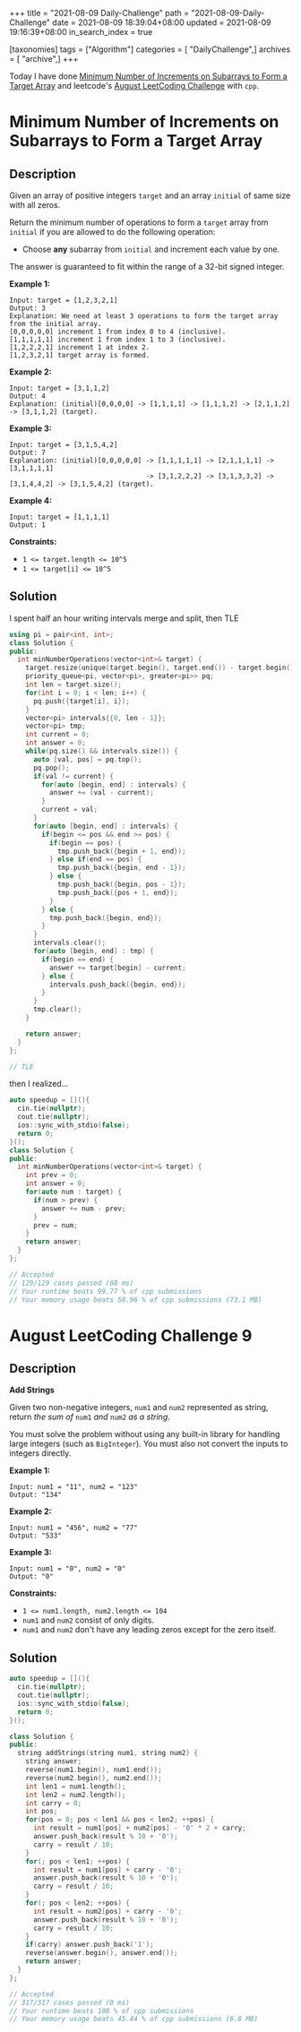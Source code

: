 +++
title = "2021-08-09 Daily-Challenge"
path = "2021-08-09-Daily-Challenge"
date = 2021-08-09 18:39:04+08:00
updated = 2021-08-09 19:16:39+08:00
in_search_index = true

[taxonomies]
tags = ["Algorithm"]
categories = [ "DailyChallenge",]
archives = [ "archive",]
+++

Today I have done [Minimum Number of Increments on Subarrays to Form a Target Array](https://leetcode.com/problems/minimum-number-of-increments-on-subarrays-to-form-a-target-array/description/) and leetcode's [August LeetCoding Challenge](https://leetcode.com/explore/challenge/card/august-leetcoding-challenge-2021/614/week-2-august-8th-august-14th/3875/) with `cpp`.

<!-- more -->

# Minimum Number of Increments on Subarrays to Form a Target Array

## Description

Given an array of positive integers `target` and an array `initial` of same size with all zeros.

Return the minimum number of operations to form a `target` array from `initial` if you are allowed to do the following operation:

- Choose **any** subarray from `initial` and increment each value by one.

The answer is guaranteed to fit within the range of a 32-bit signed integer.

 

**Example 1:**

```
Input: target = [1,2,3,2,1]
Output: 3
Explanation: We need at least 3 operations to form the target array from the initial array.
[0,0,0,0,0] increment 1 from index 0 to 4 (inclusive).
[1,1,1,1,1] increment 1 from index 1 to 3 (inclusive).
[1,2,2,2,1] increment 1 at index 2.
[1,2,3,2,1] target array is formed.
```

**Example 2:**

```
Input: target = [3,1,1,2]
Output: 4
Explanation: (initial)[0,0,0,0] -> [1,1,1,1] -> [1,1,1,2] -> [2,1,1,2] -> [3,1,1,2] (target).
```

**Example 3:**

```
Input: target = [3,1,5,4,2]
Output: 7
Explanation: (initial)[0,0,0,0,0] -> [1,1,1,1,1] -> [2,1,1,1,1] -> [3,1,1,1,1] 
                                  -> [3,1,2,2,2] -> [3,1,3,3,2] -> [3,1,4,4,2] -> [3,1,5,4,2] (target).
```

**Example 4:**

```
Input: target = [1,1,1,1]
Output: 1
```

 

**Constraints:**

- `1 <= target.length <= 10^5`
- `1 <= target[i] <= 10^5`

## Solution

I spent half an hour writing intervals merge and split, then TLE

``` cpp
using pi = pair<int, int>;
class Solution {
public:
  int minNumberOperations(vector<int>& target) {
    target.resize(unique(target.begin(), target.end()) - target.begin());
    priority_queue<pi, vector<pi>, greater<pi>> pq;
    int len = target.size();
    for(int i = 0; i < len; i++) {
      pq.push({target[i], i});
    }
    vector<pi> intervals{{0, len - 1}};
    vector<pi> tmp;
    int current = 0;
    int answer = 0;
    while(pq.size() && intervals.size()) {
      auto [val, pos] = pq.top();
      pq.pop();
      if(val != current) {
        for(auto [begin, end] : intervals) {
          answer += (val - current);
        }
        current = val;
      }
      for(auto [begin, end] : intervals) {
        if(begin <= pos && end >= pos) {
          if(begin == pos) {
            tmp.push_back({begin + 1, end});
          } else if(end == pos) {
            tmp.push_back({begin, end - 1});
          } else {
            tmp.push_back({begin, pos - 1});
            tmp.push_back({pos + 1, end});
          }
        } else {
          tmp.push_back({begin, end});
        }
      }
      intervals.clear();
      for(auto [begin, end] : tmp) {
        if(begin == end) {
          answer += target[begin] - current;
        } else {
          intervals.push_back({begin, end});
        }
      }
      tmp.clear();
    }

    return answer;
  }
};

// TLE
```

then I realized...

``` cpp
auto speedup = [](){
  cin.tie(nullptr);
  cout.tie(nullptr);
  ios::sync_with_stdio(false);
  return 0;
}();
class Solution {
public:
  int minNumberOperations(vector<int>& target) {
    int prev = 0;
    int answer = 0;
    for(auto num : target) {
      if(num > prev) {
        answer += num - prev;
      }
      prev = num;
    }
    return answer;
  }
};

// Accepted
// 129/129 cases passed (68 ms)
// Your runtime beats 99.77 % of cpp submissions
// Your memory usage beats 58.96 % of cpp submissions (73.1 MB)
```

# August LeetCoding Challenge 9

## Description

**Add Strings**

Given two non-negative integers, `num1` and `num2` represented as string, return *the sum of* `num1` *and* `num2` *as a string*.

You must solve the problem without using any built-in library for handling large integers (such as `BigInteger`). You must also not convert the inputs to integers directly.

 

**Example 1:**

```
Input: num1 = "11", num2 = "123"
Output: "134"
```

**Example 2:**

```
Input: num1 = "456", num2 = "77"
Output: "533"
```

**Example 3:**

```
Input: num1 = "0", num2 = "0"
Output: "0"
```

 

**Constraints:**

- `1 <= num1.length, num2.length <= 104`
- `num1` and `num2` consist of only digits.
- `num1` and `num2` don't have any leading zeros except for the zero itself.

## Solution

``` cpp
auto speedup = [](){
  cin.tie(nullptr);
  cout.tie(nullptr);
  ios::sync_with_stdio(false);
  return 0;
}();

class Solution {
public:
  string addStrings(string num1, string num2) {
    string answer;
    reverse(num1.begin(), num1.end());
    reverse(num2.begin(), num2.end());
    int len1 = num1.length();
    int len2 = num2.length();
    int carry = 0;
    int pos;
    for(pos = 0; pos < len1 && pos < len2; ++pos) {
      int result = num1[pos] + num2[pos] - '0' * 2 + carry;
      answer.push_back(result % 10 + '0');
      carry = result / 10;
    }
    for(; pos < len1; ++pos) {
      int result = num1[pos] + carry - '0';
      answer.push_back(result % 10 + '0');
      carry = result / 10;
    }
    for(; pos < len2; ++pos) {
      int result = num2[pos] + carry - '0';
      answer.push_back(result % 10 + '0');
      carry = result / 10;
    }
    if(carry) answer.push_back('1');
    reverse(answer.begin(), answer.end());
    return answer;
  }
};

// Accepted
// 317/317 cases passed (0 ms)
// Your runtime beats 100 % of cpp submissions
// Your memory usage beats 45.44 % of cpp submissions (6.8 MB)
```
